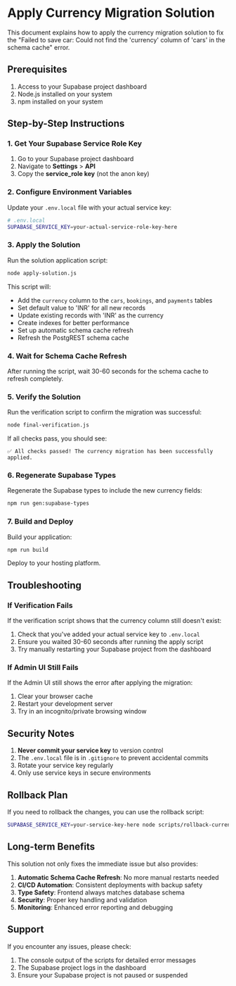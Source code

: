 # Apply Currency Migration Solution

This document explains how to apply the currency migration solution to fix the "Failed to save car: Could not find the 'currency' column of 'cars' in the schema cache" error.

## Prerequisites

1. Access to your Supabase project dashboard
2. Node.js installed on your system
3. npm installed on your system

## Step-by-Step Instructions

### 1. Get Your Supabase Service Role Key

1. Go to your Supabase project dashboard
2. Navigate to **Settings** > **API**
3. Copy the **service_role key** (not the anon key)

### 2. Configure Environment Variables

Update your `.env.local` file with your actual service key:

```bash
# .env.local
SUPABASE_SERVICE_KEY=your-actual-service-role-key-here
```

### 3. Apply the Solution

Run the solution application script:

```bash
node apply-solution.js
```

This script will:

- Add the `currency` column to the `cars`, `bookings`, and `payments` tables
- Set default value to 'INR' for all new records
- Update existing records with 'INR' as the currency
- Create indexes for better performance
- Set up automatic schema cache refresh
- Refresh the PostgREST schema cache

### 4. Wait for Schema Cache Refresh

After running the script, wait 30-60 seconds for the schema cache to refresh completely.

### 5. Verify the Solution

Run the verification script to confirm the migration was successful:

```bash
node final-verification.js
```

If all checks pass, you should see:

```
✅ All checks passed! The currency migration has been successfully applied.
```

### 6. Regenerate Supabase Types

Regenerate the Supabase types to include the new currency fields:

```bash
npm run gen:supabase-types
```

### 7. Build and Deploy

Build your application:

```bash
npm run build
```

Deploy to your hosting platform.

## Troubleshooting

### If Verification Fails

If the verification script shows that the currency column still doesn't exist:

1. Check that you've added your actual service key to `.env.local`
2. Ensure you waited 30-60 seconds after running the apply script
3. Try manually restarting your Supabase project from the dashboard

### If Admin UI Still Fails

If the Admin UI still shows the error after applying the migration:

1. Clear your browser cache
2. Restart your development server
3. Try in an incognito/private browsing window

## Security Notes

1. **Never commit your service key** to version control
2. The `.env.local` file is in `.gitignore` to prevent accidental commits
3. Rotate your service key regularly
4. Only use service keys in secure environments

## Rollback Plan

If you need to rollback the changes, you can use the rollback script:

```bash
SUPABASE_SERVICE_KEY=your-service-key-here node scripts/rollback-currency-migration.js
```

## Long-term Benefits

This solution not only fixes the immediate issue but also provides:

1. **Automatic Schema Cache Refresh**: No more manual restarts needed
2. **CI/CD Automation**: Consistent deployments with backup safety
3. **Type Safety**: Frontend always matches database schema
4. **Security**: Proper key handling and validation
5. **Monitoring**: Enhanced error reporting and debugging

## Support

If you encounter any issues, please check:

1. The console output of the scripts for detailed error messages
2. The Supabase project logs in the dashboard
3. Ensure your Supabase project is not paused or suspended